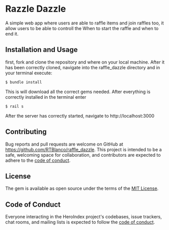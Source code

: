 # Razzle Dazzle
A simple web app where users are able to raffle items and join raffles too, it allow users to be able to controll the When to start the raffle and when to end it. 

## Installation and Usage
first, fork and clone the repository and where on your local machine. After it has been correctly cloned, navigate into the raffle_dazzle directory and in your terminal execute:

    $ bundle install 

This is will download all the correct gems needed. After everything is correctly installed in  the terminal enter 
  
    $ rail s 
  
After the server has correctly started, navigate to http://localhost:3000

## Contributing

Bug reports and pull requests are welcome on GitHub at https://github.com/RTBlanco/raffle_dazzle. This project is intended to be a safe, welcoming space for collaboration, and contributors are expected to adhere to the [code of conduct](https://github.com/RTBlanco/raffle_dazzle/blob/main/CODE_OF_CONDUCT.md).


## License

The gem is available as open source under the terms of the [MIT License](https://opensource.org/licenses/MIT).

## Code of Conduct

Everyone interacting in the HeroIndex project's codebases, issue trackers, chat rooms, and mailing lists is expected to follow the [code of conduct](https://github.com/RTBlanco/raffle_dazzle/blob/main/CODE_OF_CONDUCT.md).
